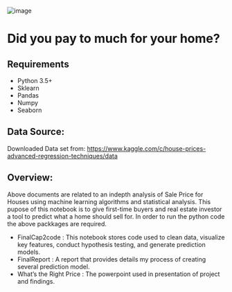 
![image](https://www.puyallup.com/wp-content/uploads/2017/01/323.jpg)
# Did you pay to much for your home?
## Requirements
+ Python 3.5+
+ Sklearn
+ Pandas
+ Numpy
+ Seaborn

## Data Source:
Downloaded Data set from: https://www.kaggle.com/c/house-prices-advanced-regression-techniques/data

## Overview:
Above documents are related to an indepth analysis of Sale Price for Houses using machine learning algorithms and statistical analysis. This pupose of this notebook is to give first-time buyers and real estate investor a tool to predict what a home should sell for. In order to run the python code the above packkages are required. 
+ FinalCap2code : This notebook stores code used to clean data, visualize key features, conduct hypothesis testing, and generate prediction models.
+ FinalReport : A report that provides details my process of creating several prediction model.
+ What’s the Right Price : The powerpoint used in presentation of project and findings.

